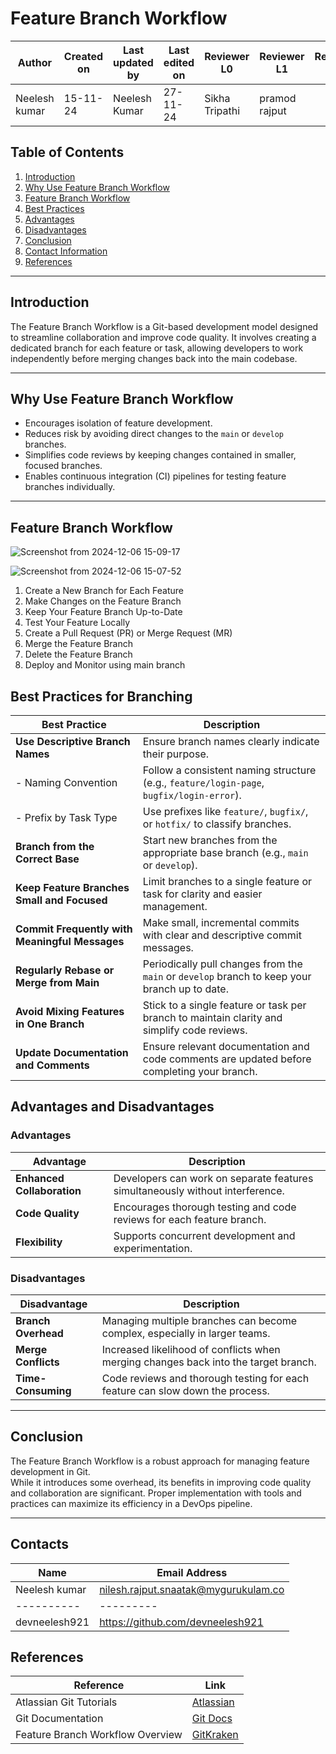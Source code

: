 # Feature Branch Workflow

| **Author** | **Created on** | **Last updated by** | **Last edited on** | **Reviewer L0** |**Reviewer L1** |**Reviewer L2** |
|------------|----------------|----------------------|---------------------|---------------|---------------|---------------|
| Neelesh kumar      | 15-11-24      | Neelesh  Kumar             | 27-11-24           | Sikha Tripathi |pramod rajput | |

## Table of Contents
1. [Introduction](#introduction)
2. [Why Use Feature Branch Workflow](#why-use-feature-branch-workflow)
3. [Feature Branch Workflow](#feature-branch-workflow)
4. [Best Practices](#Best-Practices)
5. [Advantages](#advantages)
6. [Disadvantages](#disadvantages)
7. [Conclusion](#conclusion)
8. [Contact Information](#contact-information)
9. [References](#references)

---

## Introduction
The Feature Branch Workflow is a Git-based development model designed to streamline collaboration and improve code quality. It involves creating a dedicated branch for each feature or task, allowing developers to work independently before merging changes back into the main codebase.

---

## Why Use Feature Branch Workflow
- Encourages isolation of feature development.
- Reduces risk by avoiding direct changes to the `main` or `develop` branches.
- Simplifies code reviews by keeping changes contained in smaller, focused branches.
- Enables continuous integration (CI) pipelines for testing feature branches individually.

---

## Feature Branch Workflow

![Screenshot from 2024-12-06 15-09-17](https://github.com/user-attachments/assets/9223cc75-f670-488d-a4ff-69e710aab322)


![Screenshot from 2024-12-06 15-07-52](https://github.com/user-attachments/assets/b204ace1-4818-4092-b577-3512faf65fe6)


  1. Create a New Branch for Each Feature    
  2. Make Changes on the Feature Branch   
  3. Keep Your Feature Branch Up-to-Date      
  4. Test Your Feature Locally      
  5. Create a Pull Request (PR) or Merge Request (MR)   
  6. Merge the Feature Branch      
  7. Delete the Feature Branch        
  8. Deploy and Monitor using main branch    


## Best Practices for Branching

| **Best Practice**                          | **Description**                                                                                       |
|--------------------------------------------|-------------------------------------------------------------------------------------------------------|
| **Use Descriptive Branch Names**           | Ensure branch names clearly indicate their purpose.                                                   |
| - Naming Convention                        | Follow a consistent naming structure (e.g., `feature/login-page`, `bugfix/login-error`).             |
| - Prefix by Task Type                      | Use prefixes like `feature/`, `bugfix/`, or `hotfix/` to classify branches.                          |
| **Branch from the Correct Base**           | Start new branches from the appropriate base branch (e.g., `main` or `develop`).                     |
| **Keep Feature Branches Small and Focused**| Limit branches to a single feature or task for clarity and easier management.                        |
| **Commit Frequently with Meaningful Messages**| Make small, incremental commits with clear and descriptive commit messages.                          |
| **Regularly Rebase or Merge from Main**    | Periodically pull changes from the `main` or `develop` branch to keep your branch up to date.        |
| **Avoid Mixing Features in One Branch**    | Stick to a single feature or task per branch to maintain clarity and simplify code reviews.          |
| **Update Documentation and Comments**      | Ensure relevant documentation and code comments are updated before completing your branch.           |

     
## Advantages and Disadvantages

### Advantages 
| **Advantage**           | **Description**                                                                 |
|--------------------------|---------------------------------------------------------------------------------|
| **Enhanced Collaboration** | Developers can work on separate features simultaneously without interference. |
| **Code Quality**         | Encourages thorough testing and code reviews for each feature branch.           |
| **Flexibility**          | Supports concurrent development and experimentation.                            |

### Disadvantages
| **Disadvantage**        | **Description**                                                                   |
|-------------------------|-----------------------------------------------------------------------------------|
| **Branch Overhead**     | Managing multiple branches can become complex, especially in larger teams.       |
| **Merge Conflicts**     | Increased likelihood of conflicts when merging changes back into the target branch. |
| **Time-Consuming**      | Code reviews and thorough testing for each feature can slow down the process.     |

---

## Conclusion
  The Feature Branch Workflow is a robust approach for managing feature development in Git.         
  While it introduces some overhead, its benefits in improving code quality and collaboration are significant. 
  Proper implementation with tools and practices can maximize its efficiency in a DevOps pipeline.  

---

## Contacts

| Name| Email Address      |
|-----|--------------------------|
| Neelesh kumar | nilesh.rajput.snaatak@mygurukulam.co || GitHub | URL |
|----------|---------|
|  devneelesh921  |  https://github.com/devneelesh921  |

## References
| **Reference**                                                                 | **Link**                                                             |
|-------------------------------------------------------------------------------|----------------------------------------------------------------------|
| Atlassian Git Tutorials                                                       | [Atlassian](https://www.atlassian.com/git/tutorials/comparing-workflows/feature-branch-workflow) |
| Git Documentation                                                             | [Git Docs](https://git-scm.com/doc)                                  |
| Feature Branch Workflow Overview                                              | [GitKraken](https://www.gitkraken.com/learn/git/branching/git-feature-branch) |
